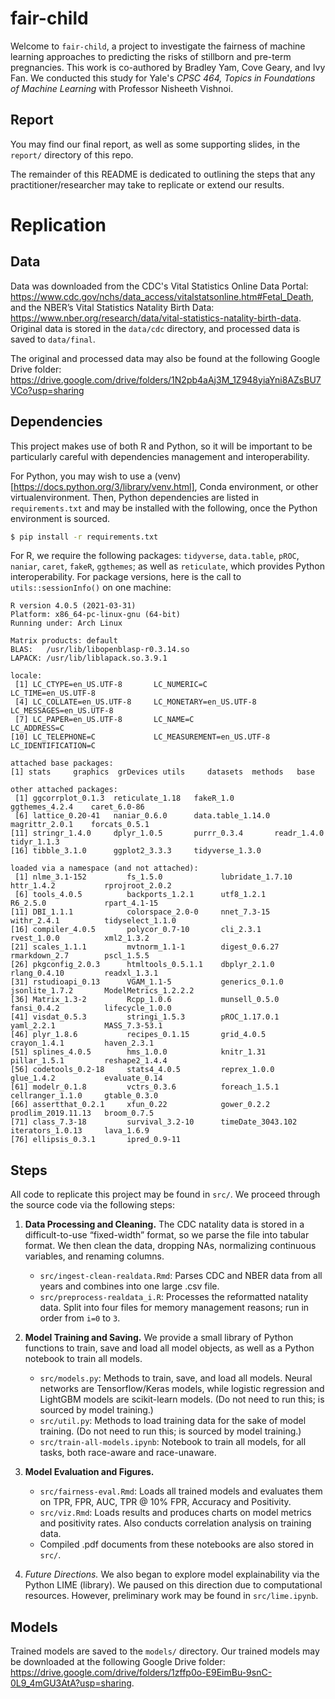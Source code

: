 # fair-child

Welcome to `fair-child`, a project to investigate the fairness of machine learning approaches to predicting the risks of stillborn and pre-term pregnancies. This work is co-authored by Bradley Yam, Cove Geary, and Ivy Fan. We conducted this study for Yale's _CPSC 464, Topics in Foundations of Machine Learning_ with Professor Nisheeth Vishnoi.

## Report

You may find our final report, as well as some supporting slides, in the `report/` directory of this repo.

The remainder of this README is dedicated to outlining the steps that any practitioner/researcher may take to replicate or extend our results.

# Replication

## Data

Data was downloaded from the CDC's Vital Statistics Online Data Portal: https://www.cdc.gov/nchs/data_access/vitalstatsonline.htm#Fetal_Death, and the NBER’s Vital Statistics Natality Birth Data: https://www.nber.org/research/data/vital-statistics-natality-birth-data. Original data is stored in the `data/cdc` directory, and processed data is saved to `data/final`.

The original and processed data may also be found at the following Google Drive folder: https://drive.google.com/drive/folders/1N2pb4aAj3M_1Z948yiaYni8AZsBU7VCo?usp=sharing

## Dependencies

This project makes use of both R and Python, so it will be important to be particularly careful with dependencies management and interoperability.

For Python, you may wish to use a (venv)[https://docs.python.org/3/library/venv.html], Conda environment, or other virtualenvironment. Then, Python dependencies are listed in `requirements.txt` and may be installed with the following, once the Python environment is sourced.

```bash
$ pip install -r requirements.txt
```

For R, we require the following packages: `tidyverse`, `data.table`, `pROC`, `naniar`, `caret`, `fakeR`, `ggthemes`; as well as `reticulate`, which provides Python interoperability. For package versions, here is the call to `utils::sessionInfo()` on one machine:

```
R version 4.0.5 (2021-03-31)
Platform: x86_64-pc-linux-gnu (64-bit)
Running under: Arch Linux

Matrix products: default
BLAS:   /usr/lib/libopenblasp-r0.3.14.so
LAPACK: /usr/lib/liblapack.so.3.9.1

locale:
 [1] LC_CTYPE=en_US.UTF-8       LC_NUMERIC=C               LC_TIME=en_US.UTF-8       
 [4] LC_COLLATE=en_US.UTF-8     LC_MONETARY=en_US.UTF-8    LC_MESSAGES=en_US.UTF-8   
 [7] LC_PAPER=en_US.UTF-8       LC_NAME=C                  LC_ADDRESS=C              
[10] LC_TELEPHONE=C             LC_MEASUREMENT=en_US.UTF-8 LC_IDENTIFICATION=C       

attached base packages:
[1] stats     graphics  grDevices utils     datasets  methods   base     

other attached packages:
 [1] ggcorrplot_0.1.3  reticulate_1.18   fakeR_1.0         ggthemes_4.2.4    caret_6.0-86     
 [6] lattice_0.20-41   naniar_0.6.0      data.table_1.14.0 magrittr_2.0.1    forcats_0.5.1    
[11] stringr_1.4.0     dplyr_1.0.5       purrr_0.3.4       readr_1.4.0       tidyr_1.1.3      
[16] tibble_3.1.0      ggplot2_3.3.3     tidyverse_1.3.0  

loaded via a namespace (and not attached):
 [1] nlme_3.1-152         fs_1.5.0             lubridate_1.7.10     httr_1.4.2           rprojroot_2.0.2     
 [6] tools_4.0.5          backports_1.2.1      utf8_1.2.1           R6_2.5.0             rpart_4.1-15        
[11] DBI_1.1.1            colorspace_2.0-0     nnet_7.3-15          withr_2.4.1          tidyselect_1.1.0    
[16] compiler_4.0.5       polycor_0.7-10       cli_2.3.1            rvest_1.0.0          xml2_1.3.2          
[21] scales_1.1.1         mvtnorm_1.1-1        digest_0.6.27        rmarkdown_2.7        pscl_1.5.5          
[26] pkgconfig_2.0.3      htmltools_0.5.1.1    dbplyr_2.1.0         rlang_0.4.10         readxl_1.3.1        
[31] rstudioapi_0.13      VGAM_1.1-5           generics_0.1.0       jsonlite_1.7.2       ModelMetrics_1.2.2.2
[36] Matrix_1.3-2         Rcpp_1.0.6           munsell_0.5.0        fansi_0.4.2          lifecycle_1.0.0     
[41] visdat_0.5.3         stringi_1.5.3        pROC_1.17.0.1        yaml_2.2.1           MASS_7.3-53.1       
[46] plyr_1.8.6           recipes_0.1.15       grid_4.0.5           crayon_1.4.1         haven_2.3.1         
[51] splines_4.0.5        hms_1.0.0            knitr_1.31           pillar_1.5.1         reshape2_1.4.4      
[56] codetools_0.2-18     stats4_4.0.5         reprex_1.0.0         glue_1.4.2           evaluate_0.14       
[61] modelr_0.1.8         vctrs_0.3.6          foreach_1.5.1        cellranger_1.1.0     gtable_0.3.0        
[66] assertthat_0.2.1     xfun_0.22            gower_0.2.2          prodlim_2019.11.13   broom_0.7.5         
[71] class_7.3-18         survival_3.2-10      timeDate_3043.102    iterators_1.0.13     lava_1.6.9          
[76] ellipsis_0.3.1       ipred_0.9-11
```

## Steps

All code to replicate this project may be found in `src/`. We proceed through the source code via the following steps:

1. **Data Processing and Cleaning.** The CDC natality data is stored in a difficult-to-use “fixed-width” format, so we parse the file into tabular format. We then clean the data, dropping NAs, normalizing continuous variables, and renaming columns.
    * `src/ingest-clean-realdata.Rmd`: Parses CDC and NBER data from all years and combines into one large .csv file.
    * `src/preprocess-realdata_i.R`: Processes the reformatted natality data. Split into four files for memory management reasons; run in order from `i=0` to `3`.

2. **Model Training and Saving.** We provide a small library of Python functions to train, save and load all model objects, as well as a Python notebook to train all models.
    * `src/models.py`: Methods to train, save, and load all models. Neural networks are Tensorflow/Keras models, while logistic regression and LightGBM models are scikit-learn models. (Do not need to run this; is sourced by model training.)
    * `src/util.py`: Methods to load training data for the sake of model training. (Do not need to run this; is sourced by model training.)
    * `src/train-all-models.ipynb`: Notebook to train all models, for all tasks, both race-aware and race-unaware.

3. **Model Evaluation and Figures.**
    * `src/fairness-eval.Rmd`: Loads all trained models and evaluates them on TPR, FPR, AUC, TPR @ 10% FPR, Accuracy and Positivity.
    * `src/viz.Rmd`: Loads results and produces charts on model metrics and positivity rates. Also conducts correlation analysis on training data.
    * Compiled .pdf documents from these notebooks are also stored in `src/`.

4. _Future Directions._ We also began to explore model explainability via the Python LIME (library). We paused on this direction due to computational resources. However, preliminary work may be found in `src/lime.ipynb`.

## Models

Trained models are saved to the `models/` directory. Our trained models may be downloaded at the following Google Drive folder: https://drive.google.com/drive/folders/1zffp0o-E9EimBu-9snC-0L9_4mGU3AtA?usp=sharing.
